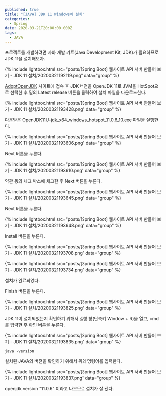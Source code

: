 ```yaml
---
published: true
title: "[JAVA] JDK 11 Windows에 설치"
categories:
  - Spring
date: 2020-03-21T20:00:00.000Z
tags:
  - JAVA
---
```


프로젝트를 개발하려면 자바 개발 키트(Java Development Kit, JDK)가 필요하므로 JDK 11을 설치해보자.

{% include lightbox.html src="posts/[Spring Boot] 웹사이트 API 서버 만들어 보기 - JDK 11 설치/20200321192119.png" data="group" %}

[AdoptOpenJDK] 사이트에 접속 후 JDK 버전을 OpenJDK 11로 JVM을 HotSpot으로 선택한 후 밑의 Latest release 버튼을 클릭하여 설치 파일을 다운로드한다.

{% include lightbox.html src="posts/[Spring Boot] 웹사이트 API 서버 만들어 보기 - JDK 11 설치/20200321193428.png" data="group" %}

다운받은 OpenJDK11U-jdk_x64_windows_hotspot_11.0.6_10.exe 파일을 실행한다.

{% include lightbox.html src="posts/[Spring Boot] 웹사이트 API 서버 만들어 보기 - JDK 11 설치/20200321193606.png" data="group" %}

Next 버튼을 누른다.

{% include lightbox.html src="posts/[Spring Boot] 웹사이트 API 서버 만들어 보기 - JDK 11 설치/20200321193610.png" data="group" %}

약관 동의 체크 박스에 체크한 후 Next 버튼을 누른다.

{% include lightbox.html src="posts/[Spring Boot] 웹사이트 API 서버 만들어 보기 - JDK 11 설치/20200321193645.png" data="group" %}

Next 버튼을 누른다.

{% include lightbox.html src="posts/[Spring Boot] 웹사이트 API 서버 만들어 보기 - JDK 11 설치/20200321193648.png" data="group" %}

Install 버튼을 누른다.

{% include lightbox.html src="posts/[Spring Boot] 웹사이트 API 서버 만들어 보기 - JDK 11 설치/20200321193708.png" data="group" %}

{% include lightbox.html src="posts/[Spring Boot] 웹사이트 API 서버 만들어 보기 - JDK 11 설치/20200321193734.png" data="group" %}

설치가 완료되었다.

Finish 버튼을 누른다.

{% include lightbox.html src="posts/[Spring Boot] 웹사이트 API 서버 만들어 보기 - JDK 11 설치/20200321193825.png" data="group" %}

JDK 11이 설치되었는지 확인하기 위해서 실행 창(단축키 Window + R)을 열고, cmd를 입력한 후 확인 버튼을 누른다.

{% include lightbox.html src="posts/[Spring Boot] 웹사이트 API 서버 만들어 보기 - JDK 11 설치/20200321193835.png" data="group" %}

```
java -version
```

설치된 JAVA의 버전을 확인하기 위해서 위의 명령어를 입력한다.

{% include lightbox.html src="posts/[Spring Boot] 웹사이트 API 서버 만들어 보기 - JDK 11 설치/20200321193837.png" data="group" %}

openjdk version "11.0.6" 이라고 나오므로 설치가 잘 됐다.

[AdoptOpenJDK]: <https://adoptopenjdk.net/?variant=openjdk11&jvmVariant=hotspot>